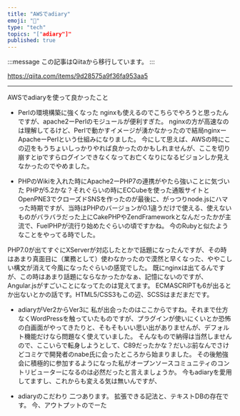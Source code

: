 ```yaml
---
title: "AWSでadiary"
emoji: "📝"
type: "tech"
topics: "["adiary"]"
published: true
---
```


:::message
この記事はQiitaから移行しています。
:::

https://qiita.com/items/9d28575a9f36fa953aa5

---

AWSでadiaryを使って良かったこと

* Perlの環境構築に強くなった
nginxも使えるのでこちらでやろうと思ったんですが、apache2ーPerlのモジュールが便利すぎた。
nginxの方が高速なのは理解してるけど、Perlで動かすイメージが湧かなかったので結局nginxーApacheーPerlという仕組みになりました。
今にして思えば、AWSの時にこの辺をもうちょいしっかりやれば良かったのかもしれませんが、ここを切り崩すとipですらログインできなくなってお亡くなりになるビジョンしか見えなかったのでやめました。

* PHPのWikiを入れた時にApache2ーPHP7の連携がやたら強いことに気づいた
PHPが5.2かな？それぐらいの時にECCubeを使った通販サイトとOpenPNE3でクローズドSNSを作ったのが最後に、がっつりnode.jsにハマった時期ですが、当時はPHPのバージョンが0.1違うだけで使える、使えないものがバラバラだった上にCakePHPやZendFrameworkとなんだったかが主流で、FuelPHPが流行り始めたぐらいの頃ですかね。
今のRubyと似たようなことをやってる時でした。

PHP7.0が出てすぐにXServerが対応したとかで話題になったんですが、その時はあまり真面目に（業務として）使わなかったので漠然と早くなった、ややこしい構文が消えて今風になったぐらいの感覚でした。
既にnginxは出てるんですが、この時はあまり話題にならなかったかなぁ、記憶にないのですが、Angular.jsがすごいことになってたのは覚えてます。
ECMASCRIPTも6が出るとか出ないとかの話です。HTML5/CSS3もこの辺、SCSSはまだまだです。

* adiaryがVer2からVer3に
私が出会ったのはここからですね。それまで仕方なくWordPressを触っていたものですが、プラグインが使いにくいとか恐怖の白画面がやってきたりと、そもそもいい思い出がありませんが、デフォルト機能だけなら問題なく使えていました。
そんなもので納得は当然しませんので、ここいらで転身しようとして、C89だったかな？だいぶ前なんでさけどコミケで開発者のnabe氏に会ったところから始まりました。
その後勉強会に積極的に参加するようになった私がオープンソースコミュニティのコントリビューターになるのは必然だったと言えましょうか。
今もadiaryを愛用してますし、これからも変える気は無いんですが、

* adiaryのこだわり
二つあります。
拡張できる記法と、テキストDBの存在です。
今、アウトプットのでーた

